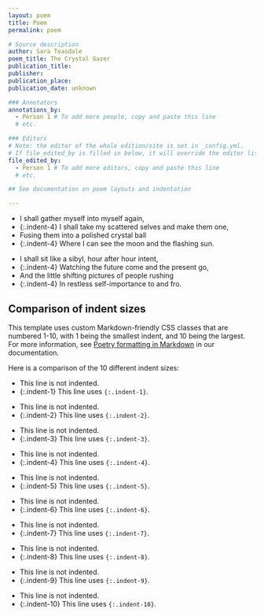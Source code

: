 ```yaml
---
layout: poem
title: Poem
permalink: poem

# Source description
author: Sara Teasdale
poem_title: The Crystal Gazer
publication_title: 
publisher: 
publication_place:  
publication_date: unknown 

### Annotators
annotations_by: 
  - Person 1 # To add more people, copy and paste this line
  # etc.

### Editors
# Note: the editor of the whole edition/site is set in _config.yml. 
# If file_edited_by is filled in below, it will override the editor listed in _config.yml.
file_edited_by: 
  - Person 1 # To add more editors, copy and paste this line
  # etc.

## See documentation on poem layouts and indentation

---
```


- I shall gather myself into myself again,
- {:.indent-4} I shall take my scattered selves and make them one,
- Fusing them into a polished crystal ball
- {:.indent-4} Where I can see the moon and the flashing sun.

<!-- -->

- I shall sit like a sibyl, hour after hour intent,
- {:.indent-4} Watching the future come and the present go,
- And the little shifting pictures of people rushing
- {:.indent-4} In restless self-importance to and fro.


## Comparison of indent sizes

This template uses custom Markdown-friendly CSS classes that are numbered 1-10, 
with 1 being the smallest indent, and 10 being the largest. For more information,
see [Poetry formatting in Markdown](https://recoveryhub.github.io/docs/markdown) 
in our documentation.

Here is a comparison of the 10 different indent sizes:

- This line is not indented.
- {:.indent-1} This line uses `{:.indent-1}`.

<!-- -->

- This line is not indented.
- {:.indent-2} This line uses `{:.indent-2}`.

<!-- -->

- This line is not indented.
- {:.indent-3} This line uses `{:.indent-3}`.

<!-- -->

- This line is not indented.
- {:.indent-4} This line uses `{:.indent-4}`.

<!-- -->

- This line is not indented.
- {:.indent-5} This line uses `{:.indent-5}`.

<!-- -->

- This line is not indented.
- {:.indent-6} This line uses `{:.indent-6}`.

<!-- -->

- This line is not indented.
- {:.indent-7} This line uses `{:.indent-7}`.

<!-- -->

- This line is not indented.
- {:.indent-8} This line uses `{:.indent-8}`.

<!-- -->

- This line is not indented.
- {:.indent-9} This line uses `{:.indent-9}`.

<!-- -->

- This line is not indented.
- {:.indent-10} This line uses `{:.indent-10}`.